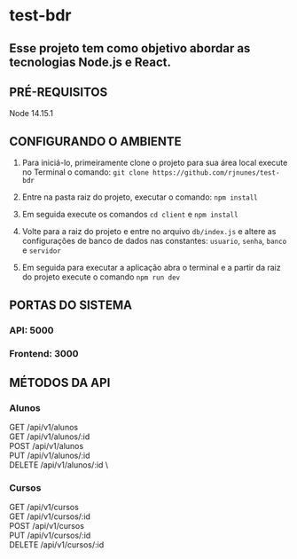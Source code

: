 # test-bdr
## Esse projeto tem como objetivo abordar as tecnologias Node.js e React.

## **PRÉ-REQUISITOS**
Node 14.15.1

## **CONFIGURANDO O AMBIENTE**
1. Para iniciá-lo, primeiramente clone o projeto para sua área local execute no Terminal o comando: 
``git clone https://github.com/rjnunes/test-bdr``

2. Entre na pasta raiz do projeto, executar o comando: ``npm install``

3. Em seguida execute os comandos ``cd client`` e ``npm install``

4. Volte para a raiz do projeto e entre no arquivo ``db/index.js`` e altere as configurações de banco de dados nas constantes: ``usuario``, ``senha``, ``banco`` e ``servidor``

5. Em seguida para executar a aplicação abra o terminal e a partir da raiz do projeto execute o comando ``npm run dev``

## **PORTAS DO SISTEMA**
### **API**: 5000
### **Frontend**: 3000


## **MÉTODOS DA API**

### **Alunos**
GET /api/v1/alunos \
GET /api/v1/alunos/:id \
POST /api/v1/alunos \
PUT /api/v1/alunos/:id \
DELETE /api/v1/alunos/:id \
  
### **Cursos**
GET /api/v1/cursos \
GET /api/v1/cursos/:id \
POST /api/v1/cursos \
PUT /api/v1/cursos/:id \
DELETE /api/v1/cursos/:id 
